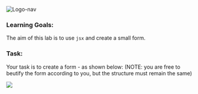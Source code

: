 ![Logo-nav](https://s3.ap-south-1.amazonaws.com/kalvi-education.github.io/front-end-web-development/Kalvium-Logo.png)

### Learning Goals:
The aim of this lab is to use `jsx` and create a small form.

### Task:
Your task is to create a form - as shown below: 
(NOTE: you are free to beutify the form according to you, but the structure must remain the same)

![](https://s3.ap-south-1.amazonaws.com/kalvi-education.github.io/front-end-web-development/jsx-adj.png)
